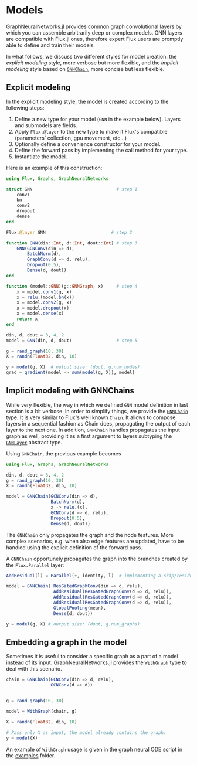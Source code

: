 # Models

GraphNeuralNetworks.jl provides common graph convolutional layers by which you can assemble arbitrarily deep or complex models. GNN layers are compatible with 
Flux.jl ones, therefore expert Flux users are promptly able to define and train 
their models. 

In what follows, we discuss two different styles for model creation:
the *explicit modeling* style, more verbose but more flexible, 
and the *implicit modeling* style based on [`GNNChain`](@ref), more concise but less flexible.

## Explicit modeling

In the explicit modeling style, the model is created according to the following steps:

1. Define a new type for your model (`GNN` in the example below). Layers and submodels are fields.
2. Apply `Flux.@layer` to the new type to make it Flux's compatible (parameters' collection, gpu movement, etc...)
3. Optionally define a convenience constructor for your model.
4. Define the forward pass by implementing the call method for your type.
5. Instantiate the model. 

Here is an example of this construction:
```julia
using Flux, Graphs, GraphNeuralNetworks

struct GNN                                # step 1
    conv1
    bn
    conv2
    dropout
    dense
end

Flux.@layer GNN                         # step 2

function GNN(din::Int, d::Int, dout::Int) # step 3    
    GNN(GCNConv(din => d),
        BatchNorm(d),
        GraphConv(d => d, relu),
        Dropout(0.5),
        Dense(d, dout))
end

function (model::GNN)(g::GNNGraph, x)     # step 4
    x = model.conv1(g, x)
    x = relu.(model.bn(x))
    x = model.conv2(g, x)
    x = model.dropout(x)
    x = model.dense(x)
    return x 
end

din, d, dout = 3, 4, 2 
model = GNN(din, d, dout)                 # step 5

g = rand_graph(10, 30)
X = randn(Float32, din, 10) 

y = model(g, X)  # output size: (dout, g.num_nodes)
grad = gradient(model -> sum(model(g, X)), model)
```

## Implicit modeling with GNNChains

While very flexible, the way in which we defined `GNN` model definition in last section is a bit verbose.
In order to simplify things, we provide the [`GNNChain`](@ref) type. It is very similar 
to Flux's well known `Chain`. It allows to compose layers in a sequential fashion as Chain
does, propagating the output of each layer to the next one. In addition, `GNNChain` 
handles propagates the input graph as well, providing it as a first argument
to layers subtyping the [`GNNLayer`](@ref) abstract type. 

Using `GNNChain`, the previous example becomes

```julia
using Flux, Graphs, GraphNeuralNetworks

din, d, dout = 3, 4, 2 
g = rand_graph(10, 30)
X = randn(Float32, din, 10)

model = GNNChain(GCNConv(din => d),
                 BatchNorm(d),
                 x -> relu.(x),
                 GCNConv(d => d, relu),
                 Dropout(0.5),
                 Dense(d, dout))
```

The `GNNChain` only propagates the graph and the node features. More complex scenarios, e.g. when also edge features are updated, have to be handled using the explicit definition of the forward pass. 

A `GNNChain` opportunely propagates the graph into the branches created by the `Flux.Parallel` layer:

```julia
AddResidual(l) = Parallel(+, identity, l)  # implementing a skip/residual connection

model = GNNChain( ResGatedGraphConv(din => d, relu),
                  AddResidual(ResGatedGraphConv(d => d, relu)),
                  AddResidual(ResGatedGraphConv(d => d, relu)),
                  AddResidual(ResGatedGraphConv(d => d, relu)),
                  GlobalPooling(mean),
                  Dense(d, dout))

y = model(g, X) # output size: (dout, g.num_graphs)
```

## Embedding a graph in the model

Sometimes it is useful to consider a specific graph as a part of a model instead of 
its input. GraphNeuralNetworks.jl provides the [`WithGraph`](@ref) type to deal with this scenario.

```julia
chain = GNNChain(GCNConv(din => d, relu),
                 GCNConv(d => d))


g = rand_graph(10, 30)

model = WithGraph(chain, g)

X = randn(Float32, din, 10)

# Pass only X as input, the model already contains the graph.
y = model(X) 
```

An example of `WithGraph` usage is given in the graph neural ODE script in the [examples](https://github.com/CarloLucibello/GraphNeuralNetworks.jl/tree/master/examples) folder.
